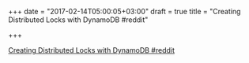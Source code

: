 +++
date = "2017-02-14T05:00:05+03:00"
draft = true
title = "Creating Distributed Locks with DynamoDB  #reddit"

+++

<p><a href="https://t.co/XjUa0wmTia">Creating Distributed Locks with DynamoDB  #reddit</a></p>
